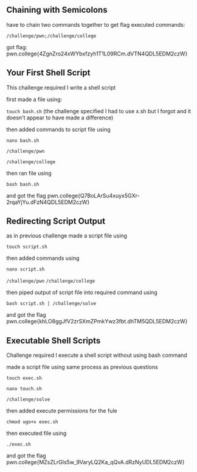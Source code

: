 ## Chaining with Semicolons

have to chain two commands together to get flag
executed commands: 

`/challenge/pwn;/challenge/college`

got flag: pwn.college{4ZgnZro24xWYbxfzyh1T1L09RCm.dVTN4QDL5EDM2czW}

## Your First Shell Script

This challenge required I write a shell script

first made a file using:

`touch bash.sh` (the challenge specified I had to use x.sh but I forgot and it doesn't appear to have made a difference)

then added commands to script file using

`nano bash.sh`

`/challenge/pwn`

`/challenge/college`

then ran file using 

`bash bash.sh`

and got the flag pwn.college{Q7BoLArSu4xuyx5GXr-2rqaYjYu.dFzN4QDL5EDM2czW}

## Redirecting Script Output

as in previous challenge made a script file using

`touch script.sh`

then added commands using

`nano script.sh`

`/challenge/pwn`
`/challenge/college`

then piped output of script file into required command using

`bash script.sh | /challenge/solve`

and got the flag pwn.college{khLO8ggJfV2zrSXmZPmkYwz3fbt.dhTM5QDL5EDM2czW}

## Executable Shell Scripts

Challenge required I execute a shell script without using bash command

made a script file using same process as previous questions

`touch exec.sh`

`nano touch.sh`

`/challenge/solve`

then added execute permissions for the fule

`chmod ugo+x exec.sh`  

then executed file using

`./exec.sh`

and got the flag pwn.college{MZsZLrGIs5w_9VaryLQ2Ka_qQvA.dRzNyUDL5EDM2czW}
